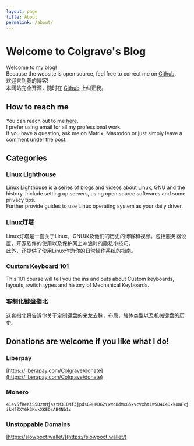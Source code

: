 ```yaml
---
layout: page
title: About
permalink: /about/
---
```

# Welcome to Colgrave's Blog
Welcome to my blog!  
Because the website is open source, feel free to correct me on [Github](https://github.com/Colgrave34/Colgrave34.github.io).  
欢迎来到我的博客!  
本网站完全开源，随时在 [Github](https://github.com/Colgrave34/Colgrave34.github.io) 上纠正我。 

## How to reach me
You can reach out to me [here](/contact/).  
I prefer using email for all my professional work.  
If you have a question, ask me on Matrix, Mastodon or just simply leave a comment under the post. 

## Categories
### [**Linux Lighthouse**](/linux-lighthouse.html/)
Linux Lighthouse is a series of blogs and videos about Linux, GNU and the history. Include setting up servers, using open source softwares and some privacy tips.  
Further provide guides to use Linux operating system as your daily driver. 

### [Linux灯塔](/linux%E7%81%AF%E5%A1%94.html/)
Linux灯塔是一套关于Linux，GNU以及他们的历史的博客和视频。包括服务器设置，开源软件的使用以及保护网上冲浪时的隐私小技巧。  
此外，还提供了使用Linux作为你的日常操作系统的指南。

### [**Custom Keyboard 101**](/custom-keyboard-101.html/)
This 101 course will tell you the ins and outs about Custom keyboards, layouts, switch types and history of Mechanical Keyboards. 

### [客制化键盘指北](/%E5%AE%A2%E5%88%B6%E5%8C%96%E9%94%AE%E7%9B%98%E6%8C%87%E5%8C%97.html/)
这套指北将告诉你关于定制键盘的来龙去脉，布局，轴体类型以及机械键盘的历史。 

## Donations are welcome if you like what I do!
### Liberpay
[https://liberapay.com/Colgrave/donate](https://liberapay.com/Colgrave/donate)

### Monero
`41ev5fReKiS5DzmMjastM31DMf3jpdsG9HRD62YxWcBdMxG5xvcVxht1WSD4C4DxkoWFxjikHfZXY6k3KukXKEDsAB4Nb1c`

### Unstoppable Domains
[https://slowpoct.wallet/](https://slowpoct.wallet/)